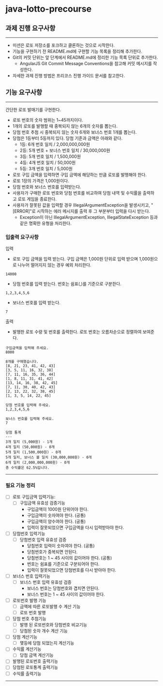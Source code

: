 # java-lotto-precourse

## 과제 진행 요구사항

---
- 미션은 로또 저장소를 포크하고 클론하는 것으로 시작한다.
- 기능을 구현하기 전 README.md에 구현할 기능 목록을 정리해 추가한다.
- Git의 커밋 단위는 앞 단계에서 README.md에 정리한 기능 목록 단위로 추가한다.
  - AngularJS Git Commit Message Conventions을 참고해 커밋 메시지를 작성한다.
- 자세한 과제 진행 방법은 프리코스 진행 가이드 문서를 참고한다.

## 기능 요구사항

---
간단한 로또 발매기를 구현한다.
- 로또 번호의 숫자 범위는 1~45까지이다.
- 1개의 로또를 발행할 때 중복되지 않는 6개의 숫자를 뽑는다.
- 당첨 번호 추첨 시 중복되지 않는 숫자 6개와 보너스 번호 1개를 뽑는다.
- 당첨은 1등부터 5등까지 있다. 당첨 기준과 금액은 아래와 같다.
  - 1등: 6개 번호 일치 / 2,000,000,000원
  - 2등: 5개 번호 + 보너스 번호 일치 / 30,000,000원
  - 3등: 5개 번호 일치 / 1,500,000원
  - 4등: 4개 번호 일치 / 50,000원
  - 5등: 3개 번호 일치 / 5,000원
- 로또 구입 금액을 입력하면 구입 금액에 해당하는 만큼 로또를 발행해야 한다.
- 로또 1장의 가격은 1,000원이다.
- 당첨 번호와 보너스 번호를 입력받는다.
- 사용자가 구매한 로또 번호와 당첨 번호를 비교하여 당첨 내역 및 수익률을 출력하고 로또 게임을 종료한다.
- 사용자가 잘못된 값을 입력할 경우 IllegalArgumentException을 발생시키고, "[ERROR]"로 시작하는 에러 메시지를 출력 후 그 부분부터 입력을 다시 받는다.
  - Exception이 아닌 IllegalArgumentException, IllegalStateException 등과 같은 명확한 유형을 처리한다.
### 입출력 요구사항
입력
- 로또 구입 금액을 입력 받는다. 구입 금액은 1,000원 단위로 입력 받으며 1,000원으로 나누어 떨어지지 않는 경우 예외 처리한다.
~~~
14000
~~~
- 당첨 번호를 입력 받는다. 번호는 쉼표(,)를 기준으로 구분한다.
~~~
1,2,3,4,5,6
~~~
- 보너스 번호를 입력 받는다.
~~~
7
~~~

출력
- 발행한 로또 수량 및 번호를 출력한다. 로또 번호는 오름차순으로 정렬하여 보여준다.
~~~
구입금액을 입력해 주세요.
8000

8개를 구매했습니다.
[8, 21, 23, 41, 42, 43] 
[3, 5, 11, 16, 32, 38] 
[7, 11, 16, 35, 36, 44] 
[1, 8, 11, 31, 41, 42] 
[13, 14, 16, 38, 42, 45] 
[7, 11, 30, 40, 42, 43] 
[2, 13, 22, 32, 38, 45] 
[1, 3, 5, 14, 22, 45]

당첨 번호를 입력해 주세요.
1,2,3,4,5,6

보너스 번호를 입력해 주세요.
7

당첨 통계
---
3개 일치 (5,000원) - 1개
4개 일치 (50,000원) - 0개
5개 일치 (1,500,000원) - 0개
5개 일치, 보너스 볼 일치 (30,000,000원) - 0개
6개 일치 (2,000,000,000원) - 0개
총 수익률은 62.5%입니다.
~~~

---
### 필요 기능 정리
- [ ]  로또 구입금액 입력기능:
    - [ ]  구입금액 유효성 검증기능
        - 구입금액이 1000원 단위어야 한다.
        - 구입금액이 숫자여야 한다. (공통)
        - 구입금액이 양수여야 한다. (공통)
        - 입력이 잘못되었으면 구입금액을 다시 입력받아야 한다.
- [ ]  당첨번호 입력기능
    - [ ]  당첨번호 입력 유효성 검증
        - 당첨번호 입력이 숫자여야 한다. (공통)
        - 당첨번호가 중복되면 안된다.
        - 당첨번호는 1 ~ 45 사이의 값이어야 한다. (공통)
        - 번호는 쉼표를 기준으로 구분되어야 한다.
        - 입력이 잘못되었으면 당첨번호를 다시 받아야 한다.
- [ ]  보너스 번호 입력기능
    - [ ]  보너스 번호 입력 유효성 검증
        - 보너스 번호는 당첨번호와 겹치면 안된다.
        - 보너스 번호는  1 ~ 45 사이의 값이어야 한다.
- [ ]  로또번호 발행 기능
    - [ ]  금액에 따른 로또발행 수 계산 기능
    - [ ]  로또 번호 발행
- [ ]  당첨 번호 추첨기능
    - [ ]  발행 된 로또번호와 당첨번호 비교기능
    - [ ]  당첨된 숫자 개수 계산 기능
- [ ]  당첨 계산기능
    - [ ]  몇등에 당첨 되었는지 계산기능
- [ ]  수익률 계산기능
    - [ ]  당첨 금액 계산기능
- [ ]  발행된 로또번호 출력기능
- [ ]  당첨된 로또통계 출력기능
- [ ]  수익률 출력기능

---
